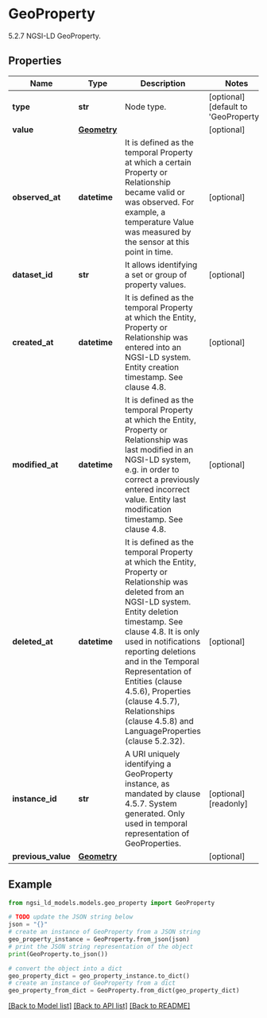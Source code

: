 # GeoProperty

5.2.7 NGSI-LD GeoProperty. 

## Properties

Name | Type | Description | Notes
------------ | ------------- | ------------- | -------------
**type** | **str** | Node type.  | [optional] [default to 'GeoProperty']
**value** | [**Geometry**](Geometry.md) |  | [optional] 
**observed_at** | **datetime** | It is defined as the temporal Property at which a certain Property or Relationship became valid or was observed. For example, a temperature Value was measured by the sensor at this point in time.  | [optional] 
**dataset_id** | **str** | It allows identifying a set or group of property values.  | [optional] 
**created_at** | **datetime** | It is defined as the temporal Property at which the Entity, Property or Relationship was entered into an NGSI-LD system.  Entity creation timestamp. See clause 4.8.  | [optional] 
**modified_at** | **datetime** | It is defined as the temporal Property at which the Entity, Property or Relationship was last modified in an NGSI-LD system, e.g. in order to correct a previously entered incorrect value.  Entity last modification timestamp. See clause 4.8.  | [optional] 
**deleted_at** | **datetime** | It is defined as the temporal Property at which the Entity, Property or Relationship was deleted from an NGSI-LD system.  Entity deletion timestamp. See clause 4.8. It is only used in notifications reporting deletions and in the Temporal Representation of Entities (clause 4.5.6), Properties (clause 4.5.7), Relationships (clause 4.5.8) and LanguageProperties (clause 5.2.32).  | [optional] 
**instance_id** | **str** | A URI uniquely identifying a GeoProperty instance, as mandated by clause 4.5.7. System generated. Only used in temporal representation of GeoProperties.  | [optional] [readonly] 
**previous_value** | [**Geometry**](Geometry.md) |  | [optional] 

## Example

```python
from ngsi_ld_models.models.geo_property import GeoProperty

# TODO update the JSON string below
json = "{}"
# create an instance of GeoProperty from a JSON string
geo_property_instance = GeoProperty.from_json(json)
# print the JSON string representation of the object
print(GeoProperty.to_json())

# convert the object into a dict
geo_property_dict = geo_property_instance.to_dict()
# create an instance of GeoProperty from a dict
geo_property_from_dict = GeoProperty.from_dict(geo_property_dict)
```
[[Back to Model list]](../README.md#documentation-for-models) [[Back to API list]](../README.md#documentation-for-api-endpoints) [[Back to README]](../README.md)


